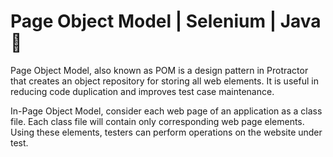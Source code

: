 
# Page Object Model | Selenium | Java 🙅

Page Object Model, also known as POM is a design pattern in Protractor that creates an object repository for storing all web elements. It is useful in reducing code duplication and improves test case maintenance.

In-Page Object Model, consider each web page of an application as a class file. Each class file will contain only corresponding web page elements. Using these elements, testers can perform operations on the website under test.

